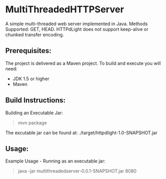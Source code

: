 MultiThreadedHTTPServer
=======================

A simple multi-threaded web server implemented in Java.
Methods Supported: GET, HEAD.
HTTPdLight does not support keep-alive or chunked transfer encoding.

Prerequisites:
-------------------------

The project is delivered as a Maven project. To build and execute you will need:

* JDK 1.5 or higher
* Maven

Build Instructions:
-------------------------

Building an Executable Jar:
> mvn package

The excutable jar can be found at: ./target/httpdlight-1.0-SNAPSHOT.jar

Usage:
-------------------------

Example Usage - Running as an executable jar:

> java -jar multithreadedserver-0.0.1-SNAPSHOT.jar 8080
